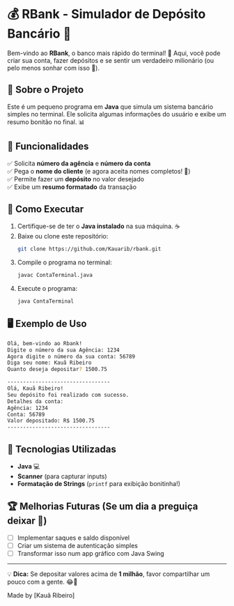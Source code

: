 # 💰 RBank - Simulador de Depósito Bancário 🏦

Bem-vindo ao **RBank**, o banco mais rápido do terminal! 🚀 Aqui, você pode criar sua conta, fazer depósitos e se sentir um verdadeiro milionário (ou pelo menos sonhar com isso 💸).

## 📌 Sobre o Projeto

Este é um pequeno programa em **Java** que simula um sistema bancário simples no terminal. Ele solicita algumas informações do usuário e exibe um resumo bonitão no final. 📊

## 🔧 Funcionalidades

✅ Solicita **número da agência** e **número da conta**  
✅ Pega o **nome do cliente** (e agora aceita nomes completos! 🥳)  
✅ Permite fazer um **depósito** no valor desejado  
✅ Exibe um **resumo formatado** da transação  

## 🚀 Como Executar

1. Certifique-se de ter o **Java instalado** na sua máquina. ☕  
2. Baixe ou clone este repositório:  
   ```sh
   git clone https://github.com/Kauarib/rbank.git
   ```
3. Compile o programa no terminal:  
   ```sh
   javac ContaTerminal.java
   ```
4. Execute o programa:  
   ```sh
   java ContaTerminal
   ```

## 🖥️ Exemplo de Uso

```sh
Olá, bem-vindo ao Rbank!
Digite o número da sua Agência: 1234
Agora digite o número da sua conta: 56789
Diga seu nome: Kauã Ribeiro
Quanto deseja depositar? 1500.75

---------------------------------
Olá, Kauã Ribeiro!
Seu depósito foi realizado com sucesso.
Detalhes da conta:
Agência: 1234
Conta: 56789
Valor depositado: R$ 1500.75
---------------------------------
```

## 🎯 Tecnologias Utilizadas

- **Java** 💻  
- **Scanner** (para capturar inputs)  
- **Formatação de Strings** (`printf` para exibição bonitinha!)  

## 🏆 Melhorias Futuras (Se um dia a preguiça deixar 🤣)

- [ ] Implementar saques e saldo disponível  
- [ ] Criar um sistema de autenticação simples  
- [ ] Transformar isso num app gráfico com Java Swing  

---

💡 **Dica:** Se depositar valores acima de **1 milhão**, favor compartilhar um pouco com a gente. 😂💸  

Made by [Kauã Ribeiro]  
